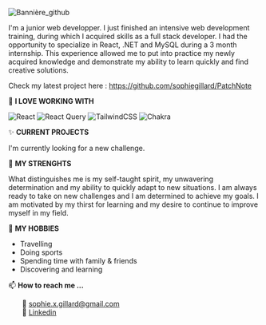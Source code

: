 ![Bannière_github](https://github.com/sophiegillard/sophiegillard/assets/108305097/5113b712-3faa-4b0b-8f2d-2ea67f0daaf3)

I'm a junior web developper. I just finished an intensive web development training, during which I acquired skills as a full stack developer. I had the opportunity to specialize in React, .NET and MySQL during a 3 month internship. This experience allowed me to put into practice my newly acquired knowledge and demonstrate my ability to learn quickly and find creative solutions.

Check my latest project here : https://github.com/sophiegillard/PatchNote

💚 **I LOVE WORKING WITH**

![React](https://img.shields.io/badge/react-%2320232a.svg?style=for-the-badge&logo=react&logoColor=%2361DAFB) ![React Query](https://img.shields.io/badge/-React%20Query-FF4154?style=for-the-badge&logo=react%20query&logoColor=white) ![TailwindCSS](https://img.shields.io/badge/tailwindcss-%2338B2AC.svg?style=for-the-badge&logo=tailwind-css&logoColor=white) ![Chakra](https://img.shields.io/badge/chakra-%234ED1C5.svg?style=for-the-badge&logo=chakraui&logoColor=white)

✨ **CURRENT PROJECTS**

I'm currently looking for a new challenge. 

💪 **MY STRENGHTS**

What distinguishes me is my self-taught spirit, my unwavering determination and my ability to quickly adapt to new situations. I am always ready to take on new challenges and I am determined to achieve my goals. I am motivated by my thirst for learning and my desire to continue to improve myself in my field.

🌹 **MY HOBBIES**

- Travelling
- Doing sports
- Spending time with family & friends
- Discovering and learning

📫 **How to reach me ...**  

  &nbsp;&nbsp;&nbsp;&nbsp;&nbsp;&nbsp; :email: sophie.x.gillard@gmail.com  
  &nbsp;&nbsp;&nbsp;&nbsp;&nbsp;&nbsp; :link: [Linkedin](https://www.linkedin.com/in/sophie-gillard/)


<!---
sophiegillard/sophiegillard is a ✨ special ✨ repository because its `README.md` (this file) appears on your GitHub profile.
You can click the Preview link to take a look at your changes.
--->
